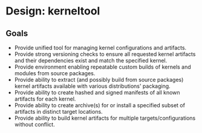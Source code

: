 # Design: kerneltool

## Goals
 - Provide unified tool for managing kernel configurations and artifacts.
 - Provide strong versioning checks to ensure all requested kernel artifacts and their dependencies exist and match the specified kernel.
 - Provide environment enabling repeatable custom builds of kernels and modules from source packages.
 - Provide ability to extract (and possibly build from source packages) kernel artifacts available with various distributions' packaging.
 - Provide ability to create hashed and signed manifests of all known artifacts for each kernel.
 - Provide ability to create archive(s) for or install a specified subset of artifacts in distinct target locations.
 - Provide ability to build kernel artifacts for multiple targets/configurations without conflict.
